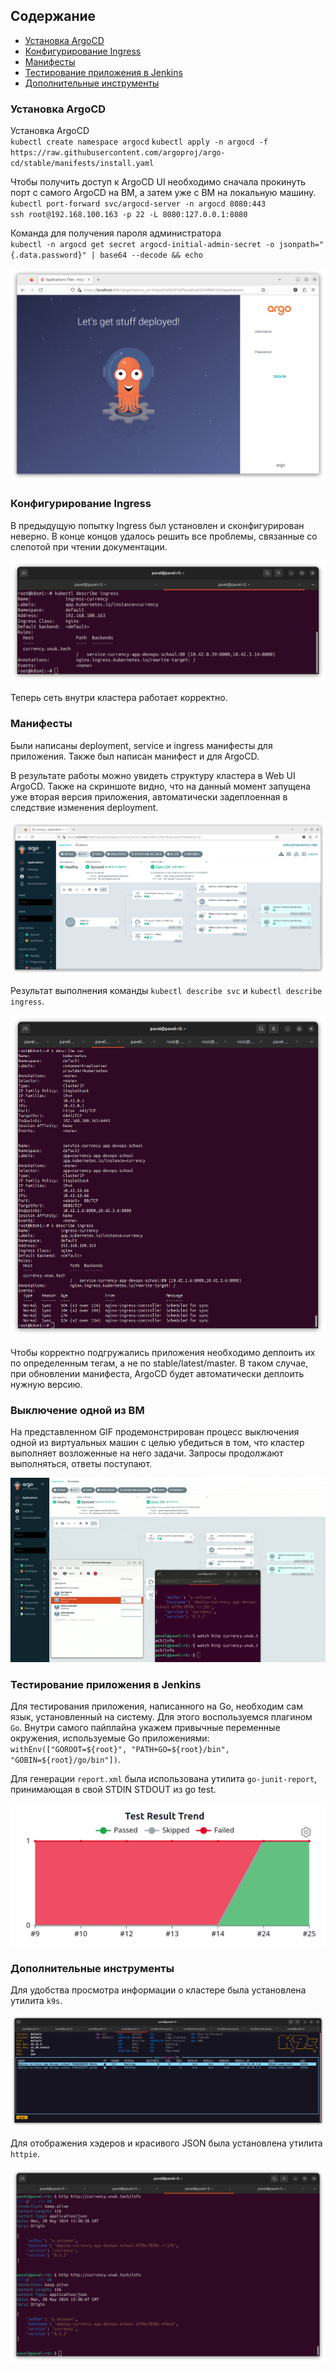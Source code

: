 ## Содержание

- [Установка ArgoCD](#установка-argocd)
- [Конфигурирование Ingress](#конфигурирование-ingress)
- [Манифесты](#манифесты)
- [Тестирование приложения в Jenkins](#тестирование-приложения-в-jenkins)
- [Дополнительные инструменты](#дополнительные-инструменты)

### Установка ArgoCD

Установка ArgoCD \
`kubectl create namespace argocd`
`kubectl apply -n argocd -f https://raw.githubusercontent.com/argoproj/argo-cd/stable/manifests/install.yaml`

Чтобы получить доступ к ArgoCD UI необходимо сначала прокинуть порт с самого ArgoCD на ВМ, а затем уже с ВМ на локальную машину. \
`kubectl port-forward svc/argocd-server -n argocd 8080:443` \
`ssh root@192.168.100.163 -p 22 -L 8080:127.0.0.1:8080`

Команда для получения пароля администратора \
`kubectl -n argocd get secret argocd-initial-admin-secret -o jsonpath="{.data.password}" | base64 --decode && echo`

![image](/docs/summary/hw7_pictures/argocd_installed.png)

### Конфигурирование Ingress

В предыдущую попытку Ingress был установлен и сконфигурирован неверно. В конце концов удалось решить все проблемы, связанные со слепотой при чтении документации.

![image](/docs/summary/hw7_pictures/ingress_installed.png)

Теперь сеть внутри кластера работает корректно.

### Манифесты

Были написаны deployment, service и ingress манифесты для приложения. Также был написан манифест и для ArgoCD.

В результате работы можно увидеть структуру кластера в Web UI ArgoCD. Также на скриншоте видно, что на данный момент запущена уже вторая версия приложения, автоматически задеплоенная в следствие изменения deployment.

![image](/docs/summary/hw7_pictures/argocd_all_running.png)

Результат выполнения команды `kubectl describe svc` и `kubectl describe ingress`.

![image](/docs/summary/hw7_pictures/describe_services_and_ingress.png)

Чтобы корректно подгружались приложения необходимо деплоить их по определенным тегам, а не по stable/latest/master. В таком случае, при обновлении манифеста, ArgoCD будет автоматически деплоить нужную версию.

### Выключение одной из ВМ

На представленном GIF продемонстрирован процесс выключения одной из виртуальных машин с целью убедиться в том, что кластер выполняет возложенные на него задачи. Запросы продолжают выполняться, ответы поступают.

![image](/docs/summary/hw7_pictures/vm_shutdown.gif)

### Тестирование приложения в Jenkins

Для тестирования приложения, написанного на Go, необходим сам язык, установленный на систему. Для этого воспользуемся плагином `Go`. Внутри самого пайплайна укажем привычные переменные окружения, используемые Go приложениями: `withEnv(["GOROOT=${root}", "PATH+GO=${root}/bin", "GOBIN=${root}/go/bin"])`.

Для генерации `report.xml` была использована утилита `go-junit-report`, принимающая в свой STDIN STDOUT из go test.

![image](/docs/summary/hw7_pictures/test_results.png)

### Дополнительные инструменты

Для удобства просмотра информации о кластере была установлена утилита `k9s`.

![image](/docs/summary/hw7_pictures/k9s.png)

Для отображения хэдеров и красивого JSON была установлена утилита `httpie`.

![image](/docs/summary/hw7_pictures/pretty_curl_with_hostnames.png)